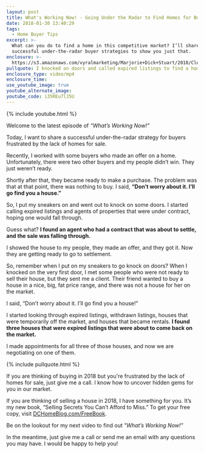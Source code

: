```yaml
---
layout: post
title: What's Working Now! - Going Under the Radar to Find Homes for Buyers
date: 2018-01-30 13:40:29
tags:
  - Home Buyer Tips
excerpt: >-
  What can you do to find a home in this competitive market? I’ll share a few
  successful under-the-radar buyer strategies to show you just that.
enclosure: >-
  https://s3.amazonaws.com/vyralmarketing/Marjorie+Dick+Stuart/2018/Cleveland+Park+Real+Estate-+Strategy+For+Buyers+_Under+the+Radar_.mp4
pullquote: I knocked on doors and called expired listings to find a home for my buyers.
enclosure_type: video/mp4
enclosure_time:
use_youtube_image: true
youtube_alternate_image:
youtube_code: i35REu7lJ5U
---
```



{% include youtube.html %}

Welcome to the latest episode of *“What’s Working Now!”*&nbsp;

Today, I want to share a successful under-the-radar strategy for buyers frustrated by the lack of homes for sale.&nbsp;

Recently, I worked with some buyers who made an offer on a home. Unfortunately, there were two other buyers and my people didn’t win. They just weren’t ready.&nbsp;

Shortly after that, they became ready to make a purchase. The problem was that at that point, there was nothing to buy. I said, **“Don’t worry about it. I’ll go find you a house.”**

So, I put my sneakers on and went out to knock on some doors. I started calling expired listings and agents of properties that were under contract, hoping one would fall through.

Guess what? **I found an agent who had a contract that was about to settle, and the sale was falling through.**&nbsp;

I showed the house to my people, they made an offer, and they got it. Now they are getting ready to go to settlement.

So, remember when I put on my sneakers to go knock on doors? When I knocked on the very first door, I met some people who were not ready to sell their house, but they sent me a client. Their friend wanted to buy a house in a nice, big, fat price range, and there was not a house for her on the market.&nbsp;

I said, “Don’t worry about it. I’ll go find you a house!”&nbsp;

I started looking through expired listings, withdrawn listings, houses that were temporarily off the market, and houses that became rentals. **I found three houses that were expired listings that were about to come back on the market.&nbsp;**

I made appointments for all three of those houses, and now we are negotiating on one of them.

{% include pullquote.html %}

If you are thinking of buying in 2018 but you're frustrated by the lack of homes for sale, just give me a call. I know how to uncover hidden gems for you in our market.&nbsp;

If you are thinking of selling a house in 2018, I have something for you. It’s my new book, “Selling Secrets You Can’t Afford to Miss.” To get your free copy, visit [DCHomeBlog.com/FreeBook](http://dchomeblog.com/freebook).&nbsp;

Be on the lookout for my next video to find out *"What’s Working Now!"*&nbsp;

In the meantime, just give me a call or send me an email with any questions you may have. I would be happy to help you!